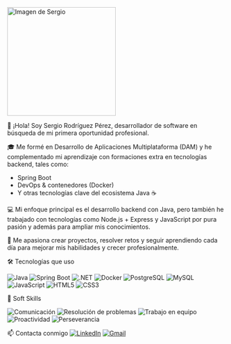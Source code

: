 

<img src="https://github.com/user-attachments/assets/49f43ac1-ab5d-4658-93cb-777ccec7727b" alt="Imagen de Sergio" width="250"/>


👋 ¡Hola! Soy Sergio Rodríguez Pérez, desarrollador de software en búsqueda de mi primera oportunidad profesional.

🎓 Me formé en Desarrollo de Aplicaciones Multiplataforma (DAM) y he complementado mi aprendizaje con formaciones extra en tecnologías backend, tales como:

- Spring Boot
- DevOps & contenedores (Docker)
- Y otras tecnologías clave del ecosistema Java ☕

💻 Mi enfoque principal es el desarrollo backend con Java, pero también he trabajado con tecnologías como Node.js + Express y JavaScript por pura pasión y además para ampliar mis conocimientos.

🚀 Me apasiona crear proyectos, resolver retos y seguir aprendiendo cada día para mejorar mis habilidades y crecer profesionalmente.


🛠️ Tecnologías que uso

![Java](https://img.shields.io/badge/Java-ED8B00?style=for-the-badge&logo=java&logoColor=white)
![Spring Boot](https://img.shields.io/badge/SpringBoot-6DB33F?style=for-the-badge&logo=springboot&logoColor=white)
![.NET](https://img.shields.io/badge/.NET-512BD4?style=for-the-badge&logo=dotnet&logoColor=white)
![Docker](https://img.shields.io/badge/Docker-2496ED?style=for-the-badge&logo=docker&logoColor=white)
![PostgreSQL](https://img.shields.io/badge/PostgreSQL-316192?style=for-the-badge&logo=postgresql&logoColor=white)
![MySQL](https://img.shields.io/badge/MySQL-4479A1?style=for-the-badge&logo=mysql&logoColor=white)
![JavaScript](https://img.shields.io/badge/JavaScript-F7DF1E?style=for-the-badge&logo=javascript&logoColor=black)
![HTML5](https://img.shields.io/badge/HTML5-E34F26?style=for-the-badge&logo=html5&logoColor=white)
![CSS3](https://img.shields.io/badge/CSS3-1572B6?style=for-the-badge&logo=css3&logoColor=white)


🤝 Soft Skills

![Comunicación](https://img.shields.io/badge/Comunicación-Clara-informational?style=flat-square)
![Resolución de problemas](https://img.shields.io/badge/Resolución%20de%20problemas-Crítico-blueviolet?style=flat-square)
![Trabajo en equipo](https://img.shields.io/badge/Trabajo%20en%20equipo-Colaborativo-brightgreen?style=flat-square)
![Proactividad](https://img.shields.io/badge/Proactividad-Alta-orange?style=flat-square)
![Perseverancia](https://img.shields.io/badge/Perseverancia-No%20paro%20hasta%20lograrlo-red?style=for-the-badge)

📫 Contacta conmigo
[![LinkedIn](https://img.shields.io/badge/LinkedIn-Perfil-blue?style=for-the-badge&logo=linkedin)](https://www.linkedin.com/in/sergiorope/)
[![Gmail](https://img.shields.io/badge/Gmail-Enviar%20correo-red?style=for-the-badge&logo=gmail&logoColor=white)](mailto:sergio160502@gmail.com)


